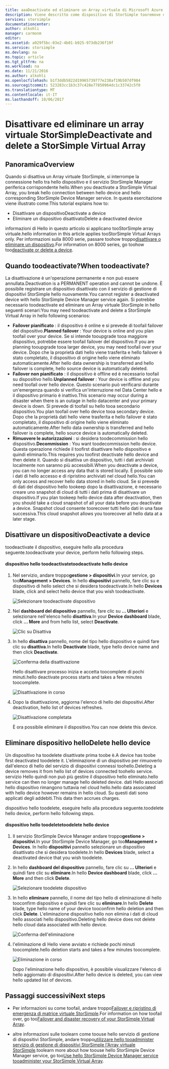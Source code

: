 ```yaml
---
title: aaaDeactivate ed eliminare un Array virtuale di Microsoft Azure StorSimple | Documenti Microsoft
description: Viene descritto come dispositivo di StorSimple tooremove dal servizio innanzitutto disattivarlo e quindi eliminarlo.
services: storsimple
documentationcenter: 
author: alkohli
manager: carmonm
editor: 
ms.assetid: a929f5bc-03e2-4b01-b925-973db236f19f
ms.service: storsimple
ms.devlang: na
ms.topic: article
ms.tgt_pltfrm: na
ms.workload: na
ms.date: 11/21/2016
ms.author: alkohli
ms.openlocfilehash: b1f3ddb5822d19965739777e238af19b507df984
ms.sourcegitcommit: 523283cc1b3c37c428e77850964dc1c33742c5f0
ms.translationtype: MT
ms.contentlocale: it-IT
ms.lasthandoff: 10/06/2017
---
```

# <a name="deactivate-and-delete-a-storsimple-virtual-array"></a><span data-ttu-id="f281e-103">Disattivare ed eliminare un array virtuale StorSimple</span><span class="sxs-lookup"><span data-stu-id="f281e-103">Deactivate and delete a StorSimple Virtual Array</span></span>

## <a name="overview"></a><span data-ttu-id="f281e-104">Panoramica</span><span class="sxs-lookup"><span data-stu-id="f281e-104">Overview</span></span>

<span data-ttu-id="f281e-105">Quando si disattiva un Array virtuale StorSimple, si interrompe la connessione hello tra hello dispositivo e il servizio StorSimple Manager periferica corrispondente hello.</span><span class="sxs-lookup"><span data-stu-id="f281e-105">When you deactivate a StorSimple Virtual Array, you break hello connection between hello device and hello corresponding StorSimple Device Manager service.</span></span> <span data-ttu-id="f281e-106">In questa esercitazione viene illustrato come:</span><span class="sxs-lookup"><span data-stu-id="f281e-106">This tutorial explains how to:</span></span>

* <span data-ttu-id="f281e-107">Disattivare un dispositivo</span><span class="sxs-lookup"><span data-stu-id="f281e-107">Deactivate a device</span></span> 
* <span data-ttu-id="f281e-108">Eliminare un dispositivo disattivato</span><span class="sxs-lookup"><span data-stu-id="f281e-108">Delete a deactivated device</span></span>

<span data-ttu-id="f281e-109">informazioni di Hello in questo articolo si applicano tooStorSimple array virtuale.</span><span class="sxs-lookup"><span data-stu-id="f281e-109">hello information in this article applies tooStorSimple Virtual Arrays only.</span></span> <span data-ttu-id="f281e-110">Per informazioni sulla 8000 serie, passare toohow troppo[disattivare o eliminare un dispositivo](storsimple-deactivate-and-delete-device.md).</span><span class="sxs-lookup"><span data-stu-id="f281e-110">For information on 8000 series, go toohow too[deactivate or delete a device](storsimple-deactivate-and-delete-device.md).</span></span>

## <a name="when-toodeactivate"></a><span data-ttu-id="f281e-111">Quando toodeactivate?</span><span class="sxs-lookup"><span data-stu-id="f281e-111">When toodeactivate?</span></span>

<span data-ttu-id="f281e-112">La disattivazione è un'operazione permanente e non può essere annullata.</span><span class="sxs-lookup"><span data-stu-id="f281e-112">Deactivation is a PERMANENT operation and cannot be undone.</span></span> <span data-ttu-id="f281e-113">È possibile registrare un dispositivo disattivato con il servizio di gestione di dispositivi StorSimple hello nuovamente.</span><span class="sxs-lookup"><span data-stu-id="f281e-113">You cannot register a deactivated device with hello StorSimple Device Manager service again.</span></span> <span data-ttu-id="f281e-114">Si potrebbe necessario toodeactivate ed eliminare un Array virtuale StorSimple in hello seguenti scenari:</span><span class="sxs-lookup"><span data-stu-id="f281e-114">You may need toodeactivate and delete a StorSimple Virtual Array in hello following scenarios:</span></span>

* <span data-ttu-id="f281e-115">**Failover pianificato** : il dispositivo è online e si prevede di toofail failover del dispositivo.</span><span class="sxs-lookup"><span data-stu-id="f281e-115">**Planned failover** : Your device is online and you plan toofail over your device.</span></span> <span data-ttu-id="f281e-116">Se si intende tooupgrade tooa maggiore dispositivo, potrebbe essere toofail failover del dispositivo.</span><span class="sxs-lookup"><span data-stu-id="f281e-116">If you are planning tooupgrade tooa larger device, you may need toofail over your device.</span></span> <span data-ttu-id="f281e-117">Dopo che la proprietà dati hello viene trasferita e hello failover è stato completato, il dispositivo di origine hello viene eliminato automaticamente.</span><span class="sxs-lookup"><span data-stu-id="f281e-117">After hello data ownership is transferred and hello failover is complete, hello source device is automatically deleted.</span></span>
* <span data-ttu-id="f281e-118">**Failover non pianificato** : il dispositivo è offline ed è necessario toofail su dispositivo hello.</span><span class="sxs-lookup"><span data-stu-id="f281e-118">**Unplanned failover** : Your device is offline and you need toofail over hello device.</span></span> <span data-ttu-id="f281e-119">Questo scenario può verificarsi durante un'emergenza quando si verifica un'interruzione nel Data Center hello e il dispositivo primario è inattivo.</span><span class="sxs-lookup"><span data-stu-id="f281e-119">This scenario may occur during a disaster when there is an outage in hello datacenter and your primary device is down.</span></span> <span data-ttu-id="f281e-120">Si prevede di toofail su hello tooa secondario dispositivo.</span><span class="sxs-lookup"><span data-stu-id="f281e-120">You plan toofail over hello device tooa secondary device.</span></span> <span data-ttu-id="f281e-121">Dopo che la proprietà dati hello viene trasferita e hello failover è stato completato, il dispositivo di origine hello viene eliminato automaticamente.</span><span class="sxs-lookup"><span data-stu-id="f281e-121">After hello data ownership is transferred and hello failover is complete, hello source device is automatically deleted.</span></span>
* <span data-ttu-id="f281e-122">**Rimuovere le autorizzazioni** : si desidera toodecommission hello dispositivo.</span><span class="sxs-lookup"><span data-stu-id="f281e-122">**Decommission** : You want toodecommission hello device.</span></span> <span data-ttu-id="f281e-123">Questa operazione richiede il toofirst disattivare hello dispositivo e quindi eliminarlo.</span><span class="sxs-lookup"><span data-stu-id="f281e-123">This requires you toofirst deactivate hello device and then delete it.</span></span> <span data-ttu-id="f281e-124">Quando si disattiva un dispositivo, tutti i dati archiviati localmente non saranno più accessibili.</span><span class="sxs-lookup"><span data-stu-id="f281e-124">When you deactivate a device, you can no longer access any data that is stored locally.</span></span> <span data-ttu-id="f281e-125">È possibile solo i dati di hello accesso e di ripristino archiviati nel cloud hello.</span><span class="sxs-lookup"><span data-stu-id="f281e-125">You can only access and recover hello data stored in hello cloud.</span></span> <span data-ttu-id="f281e-126">Se si prevede di dati del dispositivo hello tookeep dopo la disattivazione, è necessario creare uno snapshot di cloud di tutti i dati prima di disattivare un dispositivo.</span><span class="sxs-lookup"><span data-stu-id="f281e-126">If you plan tookeep hello device data after deactivation, then you should take a cloud snapshot of all your data before you deactivate a device.</span></span> <span data-ttu-id="f281e-127">Snapshot cloud consente toorecover tutti hello dati in una fase successiva.</span><span class="sxs-lookup"><span data-stu-id="f281e-127">This cloud snapshot allows you toorecover all hello data at a later stage.</span></span>

## <a name="deactivate-a-device"></a><span data-ttu-id="f281e-128">Disattivare un dispositivo</span><span class="sxs-lookup"><span data-stu-id="f281e-128">Deactivate a device</span></span>

<span data-ttu-id="f281e-129">toodeactivate il dispositivo, eseguire hello alla procedura seguente.</span><span class="sxs-lookup"><span data-stu-id="f281e-129">toodeactivate your device, perform hello following steps.</span></span>

#### <a name="toodeactivate-hello-device"></a><span data-ttu-id="f281e-130">dispositivo hello toodeactivate</span><span class="sxs-lookup"><span data-stu-id="f281e-130">toodeactivate hello device</span></span>

1. <span data-ttu-id="f281e-131">Nel servizio, andare troppo**gestione > dispositivi**.</span><span class="sxs-lookup"><span data-stu-id="f281e-131">In your service, go too**Management > Devices**.</span></span> <span data-ttu-id="f281e-132">In hello **dispositivi** pannello, fare clic su e dispositivo di hello select che si desidera toodeactivate.</span><span class="sxs-lookup"><span data-stu-id="f281e-132">In hello **Devices** blade, click and select hello device that you wish toodeactivate.</span></span>
   
    ![Selezionare toodeactivate dispositivo](./media/storsimple-virtual-array-deactivate-and-delete-device/deactivate-delete7.png)
2. <span data-ttu-id="f281e-134">Nel **dashboard del dispositivo** pannello, fare clic su **... Ulteriori** e selezionare nell'elenco hello **disattiva**.</span><span class="sxs-lookup"><span data-stu-id="f281e-134">In your **Device dashboard** blade, click **… More** and from hello list, select **Deactivate**.</span></span>
   
    ![Clic su Disattiva](./media/storsimple-virtual-array-deactivate-and-delete-device/deactivate-delete8.png)
3. <span data-ttu-id="f281e-136">In hello **disattiva** pannello, nome del tipo hello dispositivo e quindi fare clic su **disattiva**.</span><span class="sxs-lookup"><span data-stu-id="f281e-136">In hello **Deactivate** blade, type hello device name and then click **Deactivate**.</span></span> 
   
    ![Conferma della disattivazione](./media/storsimple-virtual-array-deactivate-and-delete-device/deactivate-delete1.png)
   
    <span data-ttu-id="f281e-138">Hello disattivare processo inizia e accetta toocomplete di pochi minuti.</span><span class="sxs-lookup"><span data-stu-id="f281e-138">hello deactivate process starts and takes a few minutes toocomplete.</span></span>
   
    ![Disattivazione in corso](./media/storsimple-virtual-array-deactivate-and-delete-device/deactivate-delete2.png)
4. <span data-ttu-id="f281e-140">Dopo la disattivazione, aggiorna l'elenco di hello dei dispositivi.</span><span class="sxs-lookup"><span data-stu-id="f281e-140">After deactivation, hello list of devices refreshes.</span></span>
   
    ![Disattivazione completata](./media/storsimple-virtual-array-deactivate-and-delete-device/deactivate-delete3.png)
   
    <span data-ttu-id="f281e-142">È ora possibile eliminare il dispositivo.</span><span class="sxs-lookup"><span data-stu-id="f281e-142">You can now delete this device.</span></span>

## <a name="delete-hello-device"></a><span data-ttu-id="f281e-143">Eliminare dispositivo hello</span><span class="sxs-lookup"><span data-stu-id="f281e-143">Delete hello device</span></span>

<span data-ttu-id="f281e-144">Un dispositivo ha toodelete disattivate prima toobe è.</span><span class="sxs-lookup"><span data-stu-id="f281e-144">A device has toobe first deactivated toodelete it.</span></span> <span data-ttu-id="f281e-145">L'eliminazione di un dispositivo per rimuoverlo dall'elenco di hello del servizio di dispositivi connessi toohello.</span><span class="sxs-lookup"><span data-stu-id="f281e-145">Deleting a device removes it from hello list of devices connected toohello service.</span></span> <span data-ttu-id="f281e-146">servizio Hello quindi non può più gestire il dispositivo hello eliminato.</span><span class="sxs-lookup"><span data-stu-id="f281e-146">hello service can then no longer manage hello deleted device.</span></span> <span data-ttu-id="f281e-147">dati Hello associati hello dispositivo rimangono tuttavia nel cloud hello.</span><span class="sxs-lookup"><span data-stu-id="f281e-147">hello data associated with hello device however remains in hello cloud.</span></span> <span data-ttu-id="f281e-148">Su questi dati sono applicati degli addebiti.</span><span class="sxs-lookup"><span data-stu-id="f281e-148">This data then accrues charges.</span></span>

<span data-ttu-id="f281e-149">dispositivo hello toodelete, eseguire hello alla procedura seguente.</span><span class="sxs-lookup"><span data-stu-id="f281e-149">toodelete hello device, perform hello following steps.</span></span>

#### <a name="toodelete-hello-device"></a><span data-ttu-id="f281e-150">dispositivo hello toodelete</span><span class="sxs-lookup"><span data-stu-id="f281e-150">toodelete hello device</span></span>

1. <span data-ttu-id="f281e-151">Il servizio StorSimple Device Manager andare troppo**gestione > dispositivi**.</span><span class="sxs-lookup"><span data-stu-id="f281e-151">In your StorSimple Device Manager, go too**Management > Devices**.</span></span> <span data-ttu-id="f281e-152">In hello **dispositivi** pannello selezionare un dispositivo disattivato che si desidera toodelete.</span><span class="sxs-lookup"><span data-stu-id="f281e-152">In hello **Devices** blade, select a deactivated device that you wish toodelete.</span></span>
2. <span data-ttu-id="f281e-153">In hello **dashboard del dispositivo** pannello, fare clic su **... Ulteriori** e quindi fare clic su **eliminare**.</span><span class="sxs-lookup"><span data-stu-id="f281e-153">In hello **Device dashboard** blade, click **… More** and then click **Delete**.</span></span>
   
   ![Selezionare toodelete dispositivo](./media/storsimple-virtual-array-deactivate-and-delete-device/deactivate-delete4.png)
3. <span data-ttu-id="f281e-155">In hello **eliminare** pannello, il nome del tipo hello di eliminazione di hello tooconfirm dispositivo e quindi fare clic su **eliminare**.</span><span class="sxs-lookup"><span data-stu-id="f281e-155">In hello **Delete** blade, type hello name of your device tooconfirm hello deletion and then click **Delete**.</span></span> <span data-ttu-id="f281e-156">L'eliminazione dispositivo hello non elimina i dati di cloud hello associati hello dispositivo.</span><span class="sxs-lookup"><span data-stu-id="f281e-156">Deleting hello device does not delete hello cloud data associated with hello device.</span></span> 
   
   ![Conferma dell'eliminazione](./media/storsimple-virtual-array-deactivate-and-delete-device/deactivate-delete5.png) 
4. <span data-ttu-id="f281e-158">l'eliminazione di Hello viene avviato e richiede pochi minuti toocomplete.</span><span class="sxs-lookup"><span data-stu-id="f281e-158">hello deletion starts and takes a few minutes toocomplete.</span></span>
   
   ![Eliminazione in corso](./media/storsimple-virtual-array-deactivate-and-delete-device/deactivate-delete6.png)
   
    <span data-ttu-id="f281e-160">Dopo l'eliminazione hello dispositivo, è possibile visualizzare l'elenco di hello aggiornato di dispositivi.</span><span class="sxs-lookup"><span data-stu-id="f281e-160">After hello device is deleted, you can view hello updated list of devices.</span></span>

## <a name="next-steps"></a><span data-ttu-id="f281e-161">Passaggi successivi</span><span class="sxs-lookup"><span data-stu-id="f281e-161">Next steps</span></span>

* <span data-ttu-id="f281e-162">Per informazioni su come toofail, andare troppo[Failover e ripristino di emergenza di matrice virtuale StorSimple](storsimple-virtual-array-failover-dr.md).</span><span class="sxs-lookup"><span data-stu-id="f281e-162">For information on how toofail over, go too[Failover and disaster recovery of your StorSimple Virtual Array](storsimple-virtual-array-failover-dr.md).</span></span>

* <span data-ttu-id="f281e-163">altre informazioni sulle toolearn come toouse hello servizio di gestione di dispositivi StorSimple, andare troppo[utilizzare hello tooadminister servizio di gestione di dispositivi StorSimple l'Array virtuale StorSimple](storsimple-virtual-array-manager-service-administration.md).</span><span class="sxs-lookup"><span data-stu-id="f281e-163">toolearn more about how toouse hello StorSimple Device Manager service, go too[Use hello StorSimple Device Manager service tooadminister your StorSimple Virtual Array](storsimple-virtual-array-manager-service-administration.md).</span></span> 

